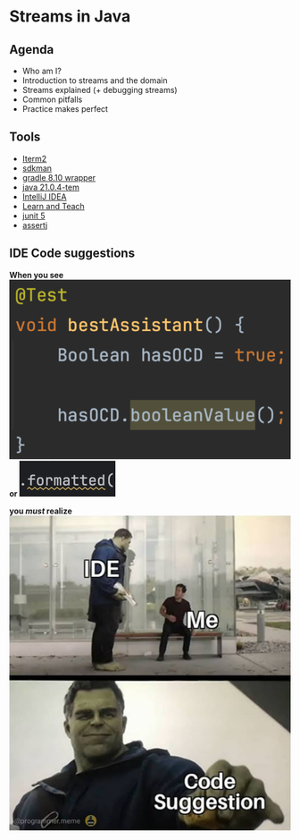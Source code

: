 # Streams in Java

## Agenda

- Who am I?
- Introduction to streams and the domain
- Streams explained (+ debugging streams)
- Common pitfalls
- Practice makes perfect

## Tools

- [Iterm2](https://dev.to/abdfnx/oh-my-zsh-powerlevel10k-cool-terminal-1no0)
- [sdkman](https://sdkman.io/)
- [gradle 8.10 wrapper](https://gradle.org/)
- [java 21.0.4-tem](https://adoptium.net/temurin/releases/)
- [IntelliJ IDEA](https://www.jetbrains.com/idea/)
- [Learn and Teach](https://www.jetbrains.com/help/idea/product-educational-tools.html)
- [junit 5](https://junit.org/junit5/)
- [assertj](https://assertj.github.io/doc/)

## IDE Code suggestions

**When you see** 
![Code suggestions old IDE](../images/suggestion_1.png)
**or** 
![Code suggestions new IDE](../images/suggestion_2.png)

**you _must_ realize**
![Hulk suggesting changes](../images/hulk_suggesting.png)